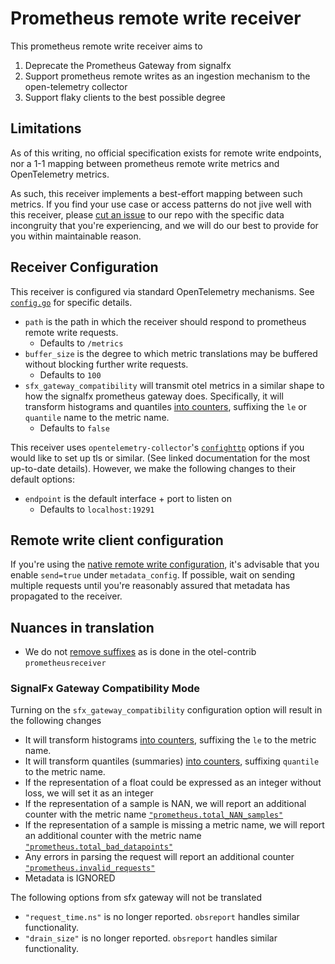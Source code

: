 # Prometheus remote write receiver

This prometheus remote write receiver aims to 
1. Deprecate the Prometheus Gateway from signalfx
2. Support prometheus remote writes as an ingestion mechanism to the open-telemetry collector
3. Support flaky clients to the best possible degree

## Limitations
As of this writing, no official specification exists for remote write endpoints, nor a 1-1 mapping between prometheus remote write metrics and OpenTelemetry metrics.

As such, this receiver implements a best-effort mapping between such metrics.  If you find your use case or access patterns do not jive well with this receiver, please [cut an issue](https://github.com/signalfx/splunk-otel-collector/issues/new) to our repo with the specific data incongruity that you're experiencing, and we will do our best to provide for you within maintainable reason.

## Receiver Configuration
This receiver is configured via standard OpenTelemetry mechanisms.  See [`config.go`](./config.go) for specific details.

* `path` is the path in which the receiver should respond to prometheus remote write requests.
  * Defaults to `/metrics`
* `buffer_size` is the degree to which metric translations may be buffered without blocking further write requests.
  * Defaults to `100`
* `sfx_gateway_compatibility` will transmit otel metrics in a similar shape to how the signalfx prometheus gateway does.  Specifically, it will transform histograms and quantiles [into counters](https://github.com/signalfx/gateway/blob/main/protocol/prometheus/prometheuslistener.go#L98), suffixing the `le` or `quantile` name to the metric name.
  * Defaults to `false`

This receiver uses `opentelemetry-collector`'s [`confighttp`](https://github.com/open-telemetry/opentelemetry-collector/blob/main/config/confighttp/confighttp.go#L206) options if you would like to set up tls or similar.  (See linked documentation for the most up-to-date details).
However, we make the following changes to their default options:
* `endpoint` is the default interface + port to listen on
  * Defaults to `localhost:19291`

## Remote write client configuration
If you're using the [native remote write configuration](https://prometheus.io/docs/prometheus/latest/configuration/configuration/#remote_write), it's advisable that you enable `send=true` under `metadata_config`.
If possible, wait on sending multiple requests until you're reasonably assured that metadata has propagated to the receiver.

## Nuances in translation
- We do not [remove suffixes](https://github.com/open-telemetry/opentelemetry-collector-contrib/blob/6658646e7705b74f13031c777fcd8dd1cd64c850/receiver/prometheusreceiver/internal/metricfamily.go#L316) as is done in the otel-contrib `prometheusreceiver`

### SignalFx Gateway Compatibility Mode
Turning on the `sfx_gateway_compatibility` configuration option will result in the following changes
- It will transform histograms [into counters](https://github.com/signalfx/gateway/blob/main/protocol/prometheus/prometheuslistener.go#L98), suffixing the `le` to the metric name.
- It will transform quantiles (summaries) [into counters](https://github.com/signalfx/gateway/blob/main/protocol/prometheus/prometheuslistener.go#L98), suffixing `quantile` to the metric name.
- If the representation of a float could be expressed as an integer without loss, we will set it as an integer
- If the representation of a sample is NAN, we will report an additional counter with the metric name [`"prometheus.total_NAN_samples"`](https://github.com/signalfx/gateway/blob/main/protocol/prometheus/prometheuslistener.go#LL190C24-L190C53)
- If the representation of a sample is missing a metric name, we will report an additional counter with the metric name [`"prometheus.total_bad_datapoints"`](https://github.com/signalfx/gateway/blob/main/protocol/prometheus/prometheuslistener.go#LL191C24-L191C24)
- Any errors in parsing the request will report an additional counter [`"prometheus.invalid_requests"`](https://github.com/signalfx/gateway/blob/main/protocol/prometheus/prometheuslistener.go#LL189C80-L189C91)
- Metadata is IGNORED
 
The following options from sfx gateway will not be translated
- `"request_time.ns"` is no longer reported.  `obsreport` handles similar functionality.
- `"drain_size"` is no longer reported.  `obsreport` handles similar functionality.
